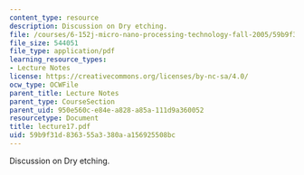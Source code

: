 ```yaml
---
content_type: resource
description: Discussion on Dry etching.
file: /courses/6-152j-micro-nano-processing-technology-fall-2005/59b9f31d836355a3380aa156925508bc_lecture17.pdf
file_size: 544051
file_type: application/pdf
learning_resource_types:
- Lecture Notes
license: https://creativecommons.org/licenses/by-nc-sa/4.0/
ocw_type: OCWFile
parent_title: Lecture Notes
parent_type: CourseSection
parent_uid: 950e560c-e84e-a828-a85a-111d9a360052
resourcetype: Document
title: lecture17.pdf
uid: 59b9f31d-8363-55a3-380a-a156925508bc
---
```

Discussion on Dry etching.